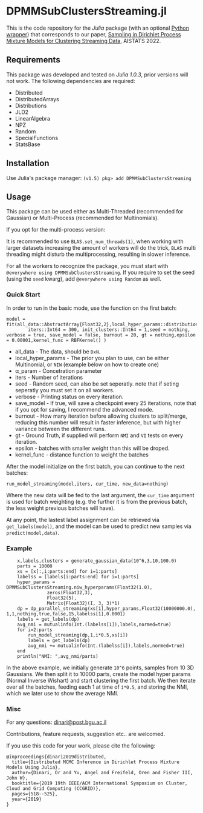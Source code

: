 # DPMMSubClustersStreaming.jl
This is the code repository for the *Julia* package (with an optional [Python wrapper](https://github.com/BGU-CS-VIL/dpmmpythonStreaming)) that corresponds to our paper, [Sampling in Dirichlet Process Mixture Models for Clustering Streaming Data](), AISTATS 2022.

## Requirements
This package was developed and tested on *Julia 1.0.3*, prior versions will not work.
The following dependencies are required:
- Distributed
- DistributedArrays
- Distributions
- JLD2
- LinearAlgebra
- NPZ
- Random
- SpecialFunctions
- StatsBase


## Installation

Use Julia's package manager:
`(v1.5) pkg> add DPMMSubClustersStreaming`

## Usage

This package can be used either as Multi-Threaded (recommended for Gaussian) or Multi-Process (recommended for Multinomials).

If you opt for the multi-process version:

It is recommended to use `BLAS.set_num_threads(1)`, when working with larger datasets increasing the amount of workers will do the trick, `BLAS` multi threading might disturb the multiprocessing, resulting in slower inference.

For all the workers to recognize the package, you must start with `@everywhere using DPMMSubClustersStreaming`. If you require to set the seed (using the `seed` kwarg), add `@everywhere using Random` as well.

### Quick Start
In order to run in the basic mode, use the function on the first batch:
```
model = fit(all_data::AbstractArray{Float32,2},local_hyper_params::distribution_hyper_params,α_param::Float32;
        iters::Int64 = 300, init_clusters::Int64 = 1,seed = nothing, verbose = true, save_model = false, burnout = 20, gt = nothing,epsilon = 0.00001,kernel_func = RBFKernel() )
```

* all_data - The data, should be `DxN`.
* local_hyper_params - The prior you plan to use, can be either Multinomial, or `NIW` (example below on how to create one)
* α_param - Concetration parameter
* iters - Number of iterations
* seed - Random seed, can also be set seperatly. note that if seting seperatly you must set it on all workers.
* verbose - Printing status on every iteration.
* save_model - If true, will save a checkpoint every 25 iterations, note that if you opt for saving, I recommend the advanced mode.
* burnout - How many iteration before allowing clusters to split/merge, reducing this number will result in faster inference, but with higher variance between the different runs.
* gt - Ground Truth, if supplied will perform `NMI` and `VI` tests on every iteration.
* epsilon - batches with smaller weight than this will be droped.
* kernel_func - distance function to weight the batches


After the model initialize on the first batch, you can continue to the next batches:

```
run_model_streaming(model,iters, cur_time, new_data=nothing)
```
Where the new data will be fed to the last argument, the `cur_time` argument is used for batch weighting (e.g. the further it is from the previous batch, the less weight previous batches will have).

At any point, the lastest label assignment can be retrieved via `get_labels(model)`, and the model can be used to predict new samples via `predict(model,data)`.


### Example

```
    x,labels,clusters = generate_gaussian_data(10^6,3,10,100.0)
    parts = 10000
    xs = [x[:,i:parts:end] for i=1:parts]
    labelss = [labels[i:parts:end] for i=1:parts]
    hyper_params = DPMMSubClustersStreaming.niw_hyperparams(Float32(1.0),
               zeros(Float32,3),
               Float32(5),
               Matrix{Float32}(I, 3, 3)*1)
    dp = dp_parallel_streaming(xs[1],hyper_params,Float32(10000000.0), 1,1,nothing,true,false,15,labelss[1],0.0001)
    labels = get_labels(dp)
    avg_nmi = mutualinfo(Int.(labelss[1]),labels,normed=true)
    for i=2:parts
        run_model_streaming(dp,1,i*0.5,xs[i])
        labels = get_labels(dp)
        avg_nmi += mutualinfo(Int.(labelss[i]),labels,normed=true)
    end
    println("NMI: ",avg_nmi/parts)    
```

In the above example, we initially generate `10^6` points, samples from 10 3D Gaussians.
We then split it to 10000 parts, create the model hyper params (Normal Inverse Wishart) and start clustering the first batch.
We then iterate over all the batches, feeding each 1 at time of `i*0.5`, and storing the NMI, which we later use to show the average NMI.

### Misc

For any questions: dinari@post.bgu.ac.il

Contributions, feature requests, suggestion etc.. are welcomed.

If you use this code for your work, please cite the following:

```
@inproceedings{dinari2019distributed,
  title={Distributed MCMC Inference in Dirichlet Process Mixture Models Using Julia},
  author={Dinari, Or and Yu, Angel and Freifeld, Oren and Fisher III, John W},
  booktitle={2019 19th IEEE/ACM International Symposium on Cluster, Cloud and Grid Computing (CCGRID)},
  pages={518--525},
  year={2019}
}
```
